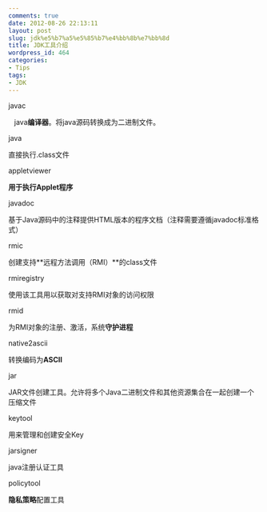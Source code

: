```yaml
---
comments: true
date: 2012-08-26 22:13:11
layout: post
slug: jdk%e5%b7%a5%e5%85%b7%e4%bb%8b%e7%bb%8d
title: JDK工具介绍
wordpress_id: 464
categories:
- Tips
tags:
- JDK
---
```


javac

   java**编译器**。将java源码转换成为二进制文件。

java 

直接执行.class文件

appletviewer 

**用于执行Applet程序**

javadoc

基于Java源码中的注释提供HTML版本的程序文档（注释需要遵循javadoc标准格式）

rmic 

创建支持**远程方法调用（RMI）**的class文件

rmiregistry

使用该工具用以获取对支持RMI对象的访问权限

rmid 

为RMI对象的注册、激活，系统**守护进程**

native2ascii 

转换编码为**ASCII**

jar

JAR文件创建工具。允许将多个Java二进制文件和其他资源集合在一起创建一个压缩文件<!-- more -->

keytool

用来管理和创建安全Key

jarsigner

java注册认证工具

policytool

**隐私策略**配置工具
